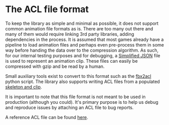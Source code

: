 # The ACL file format

To keep the library as simple and minimal as possible, it does not support common animation file formats as is. There are too many out there and many of them would require linking 3rd party libraries, adding dependencies in the process. It is assumed that most games already have a pipeline to load animation files and perhaps even pre-process them in some way before handing the data over to the compression algorithm. As such, for our internal testing purposes and for debugging, a [Simplified JSON](http://help.autodesk.com/view/Stingray/ENU/?guid=__stingray_help_managing_content_sjson_html) file is used to represent an animation clip. These files can easily be compressed with gzip and be read by a human.

Small auxiliary tools exist to convert to this format such as the [fbx2acl](../tools/fbx2acl/fbx2acl.py) python script. The library also supports writing ACL files from a populated [skeleton and clip](../includes/acl/io/clip_writer.h).

It is important to note that this file format is not meant to be used in production (although you could). It's primary purpose is to help us debug and reproduce issues by attaching an ACL file to bug reports.

A reference ACL file can be found [here](../tools/format_reference.acl.sjson).

